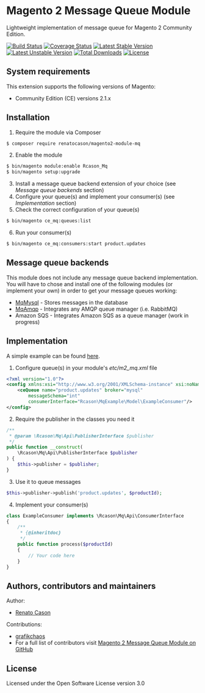 # Magento 2 Message Queue Module
Lightweight implementation of message queue for Magento 2 Community Edition.

[![Build Status](https://travis-ci.org/renatocason/magento2-module-mq.svg?branch=master)](https://travis-ci.org/renatocason/magento2-module-mq)
[![Coverage Status](https://coveralls.io/repos/github/renatocason/magento2-module-mq/badge.svg?branch=master)](https://coveralls.io/github/renatocason/magento2-module-mq?branch=master)
[![Latest Stable Version](https://poser.pugx.org/renatocason/magento2-module-mq/v/stable)](https://packagist.org/packages/renatocason/magento2-module-mq)
[![Latest Unstable Version](https://poser.pugx.org/renatocason/magento2-module-mq/v/unstable)](https://packagist.org/packages/renatocason/magento2-module-mq)
[![Total Downloads](https://poser.pugx.org/renatocason/magento2-module-mq/downloads)](https://packagist.org/packages/renatocason/magento2-module-mq)
[![License](https://poser.pugx.org/renatocason/magento2-module-mq/license)](https://packagist.org/packages/renatocason/magento2-module-mq)

## System requirements
This extension supports the following versions of Magento:

*	Community Edition (CE) versions 2.1.x

## Installation
1. Require the module via Composer
```bash
$ composer require renatocason/magento2-module-mq
```

2. Enable the module
```bash
$ bin/magento module:enable Rcason_Mq
$ bin/magento setup:upgrade
```

3. Install a message queue backend extension of your choice (see _Message queue backends_ section)
4. Configure your queue(s) and implement your consumer(s) (see _Implementation_ section)
5. Check the correct configuration of your queue(s)
```bash
$ bin/magento ce_mq:queues:list
```
6. Run your consumer(s)
```bash
$ bin/magento ce_mq:consumers:start product.updates
```

## Message queue backends
This module does not include any message queue backend implementation.
You will have to chose and install one of the following modules (or implement your own) in order to get your message queues working:
* [MqMysql](https://github.com/renatocason/magento2-module-mq-mysql) - Stores messages in the database
* [MqAmqp](https://github.com/renatocason/magento2-module-mq-amqp) - Integrates any AMQP queue manager (i.e. RabbitMQ)
* Amazon SQS - Integrates Amazon SQS as a queue manager (work in progress)

## Implementation
A simple example can be found [here](https://github.com/renatocason/magento2-module-mq-example).

1. Configure queue(s) in your module's _etc/m2_mq.xml_ file
```xml
<?xml version="1.0"?>
<config xmlns:xsi="http://www.w3.org/2001/XMLSchema-instance" xsi:noNamespaceSchemaLocation="urn:magento:module:Rcason_Mq:etc/ce_mq.xsd">
    <ceQueue name="product.updates" broker="mysql"
        messageSchema="int"
        consumerInterface="Rcason\MqExample\Model\ExampleConsumer"/>
</config>
```
2. Require the publisher in the classes you need it
```php
/**
 * @param \Rcason\Mq\Api\PublisherInterface $publisher
 */
public function __construct(
    \Rcason\Mq\Api\PublisherInterface $publisher
) {
    $this->publisher = $publisher;
}
```
3. Use it to queue messages
```php
$this->publisher->publish('product.updates', $productId);
```
4. Implement your consumer(s)
```php
class ExampleConsumer implements \Rcason\Mq\Api\ConsumerInterface
{
    /**
     * {@inheritdoc}
     */
    public function process($productId)
    {
        // Your code here
    }
}
```

## Authors, contributors and maintainers

Author:
- [Renato Cason](https://github.com/renatocason)

Contributions:
- [grafikchaos](https://github.com/grafikchaos)
- For a full list of contributors visit [Magento 2 Message Queue Module on GitHub](https://github.com/renatocason/magento2-module-mq/graphs/contributors)

## License
Licensed under the Open Software License version 3.0
